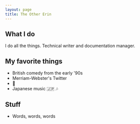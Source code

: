 ```yaml
---
layout: page
title: The Other Erin
---
```


## What I do
I do all the things. Technical writer and documentation manager.

## My favorite things
- British comedy from the early '90s
- Merriam-Webster's Twitter
- :wine_glass:
- Japanese music :jp: :notes:

## Stuff
- Words, words, words
